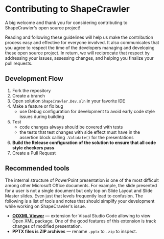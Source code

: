 # Contributing to ShapeCrawler
A big welcome and thank you for considering contributing to ShapeCrawler's open source project!

Reading and following these guidelines will help us make the contribution process easy and effective for everyone involved. It also communicates that you agree to respect the time of the developers managing and developing these open source project. In return, we will reciprocate that respect by addressing your issues, assessing changes, and helping you finalize your pull requests.

## Development Flow
1. Fork the repository
2. Create a branch
3. Open solution `ShapeCrawler.Dev.sln` in your favorite IDE
4. Make a feature or fix bug
    - use Debug configuration for development to avoid early code style issues during building
5. Test
    - code changes always should be covered with tests
    - the tests that test changes with side effect must have in the assertion block calling `.Validate()` for the presentations 
6. **Build the Release configuration of the solution to ensure that all code style checkers pass**
7. Create a Pull Request

## Recommended tools
The internal structure of PowerPoint presentation is one of the most difficult among other Microsoft Office documents. For example, the slide presented for a user is not a single document but only top on Slide Layout and Slide Master slides. Even just that levels frequently lead to confusion. The following is a list of tools and notes that should simplify your development while working on ShapeCrawler's issue.

- **[OOXML Viewer](https://marketplace.visualstudio.com/items?itemName=yuenm18.ooxml-viewer)** — extension for Visual Studio Code allowing to view Open XML package. One of the good features of this extension is track changes of modified presentation.
- **PPTX files is ZIP archives** — rename `.pptx` to `.zip` to inspect.